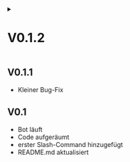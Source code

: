 <details>
  <summary><h1>V0.1.2</h1></summary>
  
  - Kacken Command hinzugefügt
  - Schnauze!
</details>

## V0.1.1
- Kleiner Bug-Fix

## V0.1
- Bot läuft
- Code aufgeräumt
- erster Slash-Command hinzugefügt
- README.md aktualisiert
